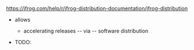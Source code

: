 https://jfrog.com/help/r/jfrog-distribution-documentation/jfrog-distribution

* allows
  * accelerating releases -- via -- software distribution

* TODO: